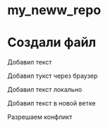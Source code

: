 # my_neww_repo
# Создали файл

Добавил текст

Добавил тукст через браузер

Добавил текст локально

Добавил текст в новой ветке

Разрешаем конфликт
